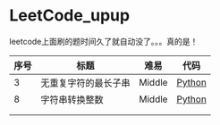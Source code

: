 # LeetCode_upup
leetcode上面刷的题时间久了就自动没了。。。真的是！

| 序号 | 标题                 | 难易   | 代码                                                         |
| ---- | -------------------- | ------ | ------------------------------------------------------------ |
| 3    | 无重复字符的最长子串 | Middle | [Python]([https://github.com/Julyhcw/LeetCode_upup/blob/master/leetcode/3M-%E6%97%A0%E9%87%8D%E5%A4%8D%E5%AD%97%E7%AC%A6%E7%9A%84%E6%9C%80%E9%95%BF%E5%AD%90%E4%B8%B2.py](https://github.com/Julyhcw/LeetCode_upup/blob/master/leetcode/3M-无重复字符的最长子串.py)) |
| 8    | 字符串转换整数       | Middle | [Python]([https://github.com/Julyhcw/LeetCode_upup/blob/master/leetcode/8M-%E5%AD%97%E7%AC%A6%E4%B8%B2%E8%BD%AC%E6%8D%A2%E6%95%B4%E6%95%B0.py](https://github.com/Julyhcw/LeetCode_upup/blob/master/leetcode/8M-字符串转换整数.py)) |
|      |                      |        |                                                              |
|      |                      |        |                                                              |

